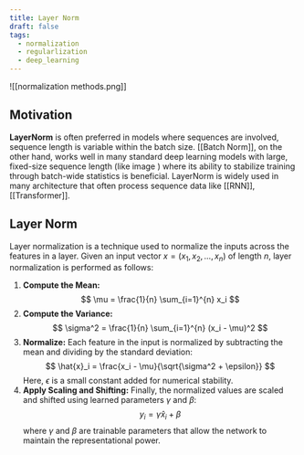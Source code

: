 ```yaml
---
title: Layer Norm
draft: false
tags:
  - normalization
  - regularlization
  - deep_learning
---
```

![[normalization methods.png]]

## Motivation
**LayerNorm** is often preferred in models where sequences are involved, sequence length is variable within the batch size. [[Batch Norm]], on the other hand, works well in many standard deep learning models with large, fixed-size sequence length (like image ) where its ability to stabilize training through batch-wide statistics is beneficial. LayerNorm is widely used in many architecture that often process sequence data like  [[RNN]], [[Transformer]].
## Layer Norm


Layer normalization is a technique used to normalize the inputs across the features in a layer. Given an input vector $x = (x_1, x_2, \dots, x_n)$ of length $n$, layer normalization is performed as follows:  
1. **Compute the Mean:** $$ \mu = \frac{1}{n} \sum_{i=1}^{n} x_i $$ 
2. **Compute the Variance:** $$ \sigma^2 = \frac{1}{n} \sum_{i=1}^{n} (x_i - \mu)^2 $$ 
3. **Normalize:** Each feature in the input is normalized by subtracting the mean and dividing by the standard deviation: $$ \hat{x}_i = \frac{x_i - \mu}{\sqrt{\sigma^2 + \epsilon}} $$ Here, $\epsilon$ is a small constant added for numerical stability. 
4. **Apply Scaling and Shifting:** Finally, the normalized values are scaled and shifted using learned parameters $\gamma$ and $\beta$: $$ y_i = \gamma \hat{x}_i + \beta $$ where $\gamma$ and $\beta$ are trainable parameters that allow the network to maintain the representational power.

